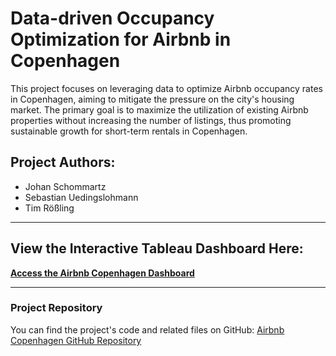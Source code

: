 # Data-driven Occupancy Optimization for Airbnb in Copenhagen

This project focuses on leveraging data to optimize Airbnb occupancy rates in Copenhagen, aiming to mitigate the pressure on the city's housing market. The primary goal is to maximize the utilization of existing Airbnb properties without increasing the number of listings, thus promoting sustainable growth for short-term rentals in Copenhagen.

## Project Authors:
* Johan Schommartz
* Sebastian Uedingslohmann
* Tim Rößling

---

## **View the Interactive Tableau Dashboard Here:**

[**Access the Airbnb Copenhagen Dashboard**](https://public.tableau.com/app/profile/tim.r.ling/viz/airbnb_17354823633220/NeighborhoodView?publish=yes)

---

### Project Repository
You can find the project's code and related files on GitHub:
[Airbnb Copenhagen GitHub Repository](https://github.com/tiro27cbs/Airbnb_Copenhagen)
